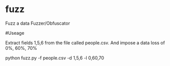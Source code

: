 # fuzz
Fuzz a data Fuzzer/Obfuscator


#Useage

Extract fields 1,5,6 from the file called people.csv. And impose a data loss of 0%, 60%, 70%

   python fuzz.py -f people.csv -d 1,5,6 -l 0,60,70




